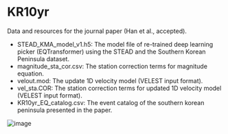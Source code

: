 # KR10yr
Data and resources for the journal paper (Han et al., accepted).

* STEAD_KMA_model_v1.h5: The model file of re-trained deep learning picker (EQTransformer) using the STEAD and the Southern Korean Peninsula dataset.
* magnitude_sta_cor.csv: The station correction terms for magnitude equation.
* velout.mod: The update 1D velocity model (VELEST input format).
* vel_sta.COR: The station correction terms for updated 1D velocity model (VELEST input format).
* KR10yr_EQ_catalog.csv: The event catalog of the southern korean peninsula presented in the paper.

![image](https://github.com/jongwon-han/KR10yr/assets/91581397/1262cea2-7419-4128-8199-7871e5e3de55)
